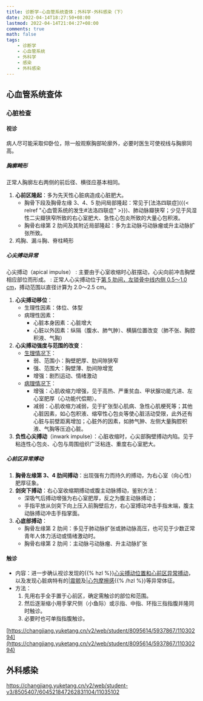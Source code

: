 ```yaml
---
title: 诊断学-心血管系统查体；外科学-外科感染（下）
date: 2022-04-14T18:27:50+08:00
lastmod: 2022-04-14T21:04:27+08:00
comments: true
math: false
tags:
    - 诊断学
    - 心血管系统
    - 外科学
    - 感染
    - 外科感染
---
```


## 心血管系统查体

### 心脏检查

#### 视诊

病人尽可能采取仰卧位，除一般观察胸部轮廓外，必要时医生可使视线与胸廓同高。

##### 胸廓畸形

正常人胸廓左右两侧的前后径、横径应基本相同。

1. **心前区隆起**：多为先天性心脏病造成心脏肥大。
    - 胸骨下段及胸骨左缘 3、4、5 肋间局部隆起：常见于[法洛四联症]({{< relref "心血管系统的发生#法洛四联症" >}})、肺动脉瓣狭窄；少见于风湿性二尖瓣狭窄所致的右心室肥大、急性心包炎所致的大量心包积液。
    - 胸骨右缘第 2 肋间及其附近局部隆起：多为主动脉弓动脉瘤或升主动脉扩张所致。
2. 鸡胸、漏斗胸、脊柱畸形

##### 心尖搏动异常

心尖搏动（apical impulse）
: 主要由于心室收缩时心脏摆动，心尖向前冲击胸壁相应部位而形成。
: 正常人心尖搏动位于<ins>第 5 肋间，左锁骨中线内侧 0.5～1.0 cm</ins>，搏动范围以直径计算为 2.0～2.5 cm。

1. **心尖搏动移位**：
    - 生理性因素：体位、体型
    - 病理性因素：
        - 心脏本身因素：心脏增大
        - 心脏以外因素：纵隔（腹水、肺气肿）、横膈位置改变（肺不张、胸腔积液、气胸）
2. **心尖搏动强度与范围的改变**：
    - <ins>生理情况下</ins>：
        - 弱、范围小：胸壁肥厚、肋间隙狭窄
        - 强、范围大：胸壁薄、肋间隙增宽
        - 增强：剧烈运动、情绪激动
    - <ins>病理情况下</ins>：
        - 增强：心肌收缩力增强，见于高热、严重贫血、甲状腺功能亢进、左心室肥厚（心功能代偿期）。
        - 减弱：心肌收缩力减弱，见于扩张型心肌病、急性心肌梗死等；其他心脏因素，如心包积液、缩窄性心包炎等使心脏活动受限，此外还有心脏与前壁距离增加；心脏外的因素，如肺气肿、左侧大量胸腔积液、气胸等压迫心脏。
3. **负性心尖搏动**（inwark impulse）：心脏收缩时，心尖部胸壁搏动内陷。见于粘连性心包炎、心包与周围组织广泛粘连、重度右心室肥大。

##### 心前区异常搏动

1. **胸骨左缘第 3、4 肋间搏动**：出现强有力而持久的搏动，为右心室（向心性）肥厚征象。
2. **剑突下搏动**：右心室收缩期搏动或腹主动脉搏动，鉴别方法：
    - 深吸气后搏动增强为右心室肥厚，反之为腹主动脉搏动；
    - 手指平放从剑突下向上压入前胸壁后方，右心室搏动冲击手指末端，腹主动脉搏动冲击手指掌面。
3. **心底部搏动**：
    - 胸骨左缘第 2 肋间：多见于肺动脉扩张或肺动脉高压，也可见于少数正常青年人体力活动或情绪激动时。
    - 胸骨右缘第 2 肋间：主动脉弓动脉瘤、升主动脉扩张

#### 触诊

- 内容：进一步确认视诊发现的{{% hzl %}}<ins>[心尖搏动](#心尖搏动异常)位置和[心前区异常搏动](#心前区异常搏动)</ins>，以及发现心脏病特有的|<ins>震颤</ins>及|<ins>心包摩擦感</ins>{{% /hzl %}}等异常体征。
- 方法：
    1. 先用右手全手置于心前区，确定需触诊的部位和范围。
    2. 然后逐渐缩小用手掌尺侧（小鱼际）或示指、中指、环指三指指腹并隆同时触诊。
    3. 必要时也可单指指腹触诊。

[https://changjiang.yuketang.cn/v2/web/student/8095614/5937867/11030294](https://changjiang.yuketang.cn/v2/web/student/8095614/5937867/11030294)

## 外科感染

https://changjiang.yuketang.cn/v2/web/student-v3/8505407/604521847262831104/11035102
